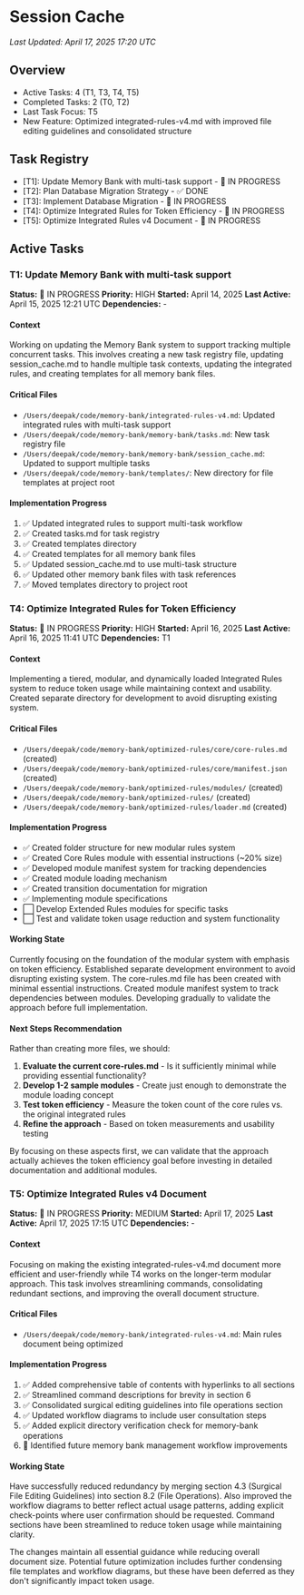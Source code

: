 # Session Cache

*Last Updated: April 17, 2025 17:20 UTC*

## Overview
- Active Tasks: 4 (T1, T3, T4, T5)
- Completed Tasks: 2 (T0, T2)
- Last Task Focus: T5
- New Feature: Optimized integrated-rules-v4.md with improved file editing guidelines and consolidated structure

## Task Registry
- [T1]: Update Memory Bank with multi-task support - 🔄 IN PROGRESS
- [T2]: Plan Database Migration Strategy - ✅ DONE
- [T3]: Implement Database Migration - 🔄 IN PROGRESS
- [T4]: Optimize Integrated Rules for Token Efficiency - 🔄 IN PROGRESS
- [T5]: Optimize Integrated Rules v4 Document - 🔄 IN PROGRESS

## Active Tasks

### T1: Update Memory Bank with multi-task support
**Status:** 🔄 IN PROGRESS
**Priority:** HIGH
**Started:** April 14, 2025
**Last Active:** April 15, 2025 12:21 UTC
**Dependencies:** -

#### Context
Working on updating the Memory Bank system to support tracking multiple concurrent tasks. This involves creating a new task registry file, updating session_cache.md to handle multiple task contexts, updating the integrated rules, and creating templates for all memory bank files.

#### Critical Files
- `/Users/deepak/code/memory-bank/integrated-rules-v4.md`: Updated integrated rules with multi-task support
- `/Users/deepak/code/memory-bank/memory-bank/tasks.md`: New task registry file
- `/Users/deepak/code/memory-bank/memory-bank/session_cache.md`: Updated to support multiple tasks
- `/Users/deepak/code/memory-bank/templates/`: New directory for file templates at project root

#### Implementation Progress
1. ✅ Updated integrated rules to support multi-task workflow
2. ✅ Created tasks.md for task registry
3. ✅ Created templates directory
4. ✅ Created templates for all memory bank files
5. ✅ Updated session_cache.md to use multi-task structure
6. ✅ Updated other memory bank files with task references
7. ✅ Moved templates directory to project root

### T4: Optimize Integrated Rules for Token Efficiency
**Status:** 🔄 IN PROGRESS
**Priority:** HIGH
**Started:** April 16, 2025
**Last Active:** April 16, 2025 11:41 UTC
**Dependencies:** T1

#### Context
Implementing a tiered, modular, and dynamically loaded Integrated Rules system to reduce token usage while maintaining context and usability. Created separate directory for development to avoid disrupting existing system.

#### Critical Files
- `/Users/deepak/code/memory-bank/optimized-rules/core/core-rules.md` (created)
- `/Users/deepak/code/memory-bank/optimized-rules/core/manifest.json` (created)
- `/Users/deepak/code/memory-bank/optimized-rules/modules/` (created)
- `/Users/deepak/code/memory-bank/optimized-rules/` (created)
- `/Users/deepak/code/memory-bank/optimized-rules/loader.md` (created)

#### Implementation Progress
- ✅ Created folder structure for new modular rules system
- ✅ Created Core Rules module with essential instructions (~20% size)
- ✅ Developed module manifest system for tracking dependencies
- ✅ Created module loading mechanism
- ✅ Created transition documentation for migration
- ✅ Implementing module specifications
- ⬜ Develop Extended Rules modules for specific tasks
- ⬜ Test and validate token usage reduction and system functionality

#### Working State
Currently focusing on the foundation of the modular system with emphasis on token efficiency. Established separate development environment to avoid disrupting existing system. The core-rules.md file has been created with minimal essential instructions. Created module manifest system to track dependencies between modules. Developing gradually to validate the approach before full implementation.

#### Next Steps Recommendation
Rather than creating more files, we should:

1. **Evaluate the current core-rules.md** - Is it sufficiently minimal while providing essential functionality?
2. **Develop 1-2 sample modules** - Create just enough to demonstrate the module loading concept
3. **Test token efficiency** - Measure the token count of the core rules vs. the original integrated rules
4. **Refine the approach** - Based on token measurements and usability testing

By focusing on these aspects first, we can validate that the approach actually achieves the token efficiency goal before investing in detailed documentation and additional modules.

### T5: Optimize Integrated Rules v4 Document
**Status:** 🔄 IN PROGRESS
**Priority:** MEDIUM
**Started:** April 17, 2025
**Last Active:** April 17, 2025 17:15 UTC
**Dependencies:** -

#### Context
Focusing on making the existing integrated-rules-v4.md document more efficient and user-friendly while T4 works on the longer-term modular approach. This task involves streamlining commands, consolidating redundant sections, and improving the overall document structure.

#### Critical Files
- `/Users/deepak/code/memory-bank/integrated-rules-v4.md`: Main rules document being optimized

#### Implementation Progress
1. ✅ Added comprehensive table of contents with hyperlinks to all sections
2. ✅ Streamlined command descriptions for brevity in section 6
3. ✅ Consolidated surgical editing guidelines into file operations section
4. ✅ Updated workflow diagrams to include user consultation steps
5. ✅ Added explicit directory verification check for memory-bank operations
6. 🔄 Identified future memory bank management workflow improvements

#### Working State
Have successfully reduced redundancy by merging section 4.3 (Surgical File Editing Guidelines) into section 8.2 (File Operations). Also improved the workflow diagrams to better reflect actual usage patterns, adding explicit check-points where user confirmation should be requested. Command sections have been streamlined to reduce token usage while maintaining clarity. 

The changes maintain all essential guidance while reducing overall document size. Potential future optimization includes further condensing file templates and workflow diagrams, but these have been deferred as they don't significantly impact token usage.
